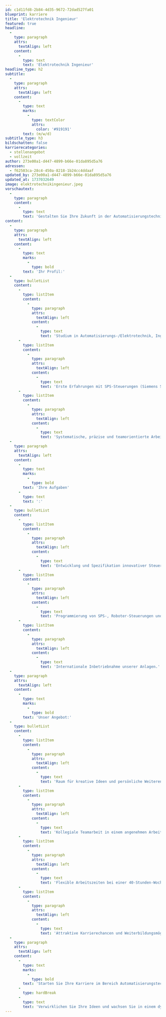 ```yaml
---
id: c1d11fd8-2b84-4d35-9672-72dad527fa01
blueprint: karriere
title: 'Elektrotechnik Ingenieur'
featured: true
headline:
  -
    type: paragraph
    attrs:
      textAlign: left
    content:
      -
        type: text
        text: 'Elektrotechnik Ingenieur'
headline_type: h2
subtitle:
  -
    type: paragraph
    attrs:
      textAlign: left
    content:
      -
        type: text
        marks:
          -
            type: textColor
            attrs:
              color: '#919191'
        text: (m/w/d)
subtitle_type: h3
bildschatten: false
karrierecategories:
  - stellenangebot
  - vollzeit
author: 273e00a1-d447-4899-b66e-01da895d5a76
adressen:
  - f62503ca-28c4-450a-8218-1b24cc4ddaaf
updated_by: 273e00a1-d447-4899-b66e-01da895d5a76
updated_at: 1737032649
image: elektrotechnikingenieur.jpeg
vorschautext:
  -
    type: paragraph
    content:
      -
        type: text
        text: 'Gestalten Sie Ihre Zukunft in der Automatisierungstechnik! Wir suchen engagierte Fachkräfte mit technischem Know-how. Freuen Sie sich auf flexible Arbeitszeiten, Weiterbildungen und spannende Projekte weltweit. Bewerben Sie sich jetzt und werden Sie Teil unseres Teams!'
content:
  -
    type: paragraph
    attrs:
      textAlign: left
    content:
      -
        type: text
        marks:
          -
            type: bold
        text: 'Ihr Profil:'
  -
    type: bulletList
    content:
      -
        type: listItem
        content:
          -
            type: paragraph
            attrs:
              textAlign: left
            content:
              -
                type: text
                text: 'Studium in Automatisierungs-/Elektrotechnik, Ingenieurinformatik oder eine vergleichbare Qualifikation (auch Techniker mit Schwerpunkt Automatisierungstechnik willkommen).'
      -
        type: listItem
        content:
          -
            type: paragraph
            attrs:
              textAlign: left
            content:
              -
                type: text
                text: 'Erste Erfahrungen mit SPS-Steuerungen (Siemens S7, TIA) und Visualisierungssystemen sind von Vorteil, aber keine Voraussetzung.'
      -
        type: listItem
        content:
          -
            type: paragraph
            attrs:
              textAlign: left
            content:
              -
                type: text
                text: 'Systematische, präzise und teamorientierte Arbeitsweise.'
  -
    type: paragraph
    attrs:
      textAlign: left
    content:
      -
        type: text
        marks:
          -
            type: bold
        text: 'Ihre Aufgaben'
      -
        type: text
        text: ':'
  -
    type: bulletList
    content:
      -
        type: listItem
        content:
          -
            type: paragraph
            attrs:
              textAlign: left
            content:
              -
                type: text
                text: 'Entwicklung und Spezifikation innovativer Steuerungskonzepte für Anlagen.'
      -
        type: listItem
        content:
          -
            type: paragraph
            attrs:
              textAlign: left
            content:
              -
                type: text
                text: 'Programmierung von SPS-, Roboter-Steuerungen und Visualisierungssystemen.'
      -
        type: listItem
        content:
          -
            type: paragraph
            attrs:
              textAlign: left
            content:
              -
                type: text
                text: 'Internationale Inbetriebnahme unserer Anlagen.'
  -
    type: paragraph
    attrs:
      textAlign: left
    content:
      -
        type: text
        marks:
          -
            type: bold
        text: 'Unser Angebot:'
  -
    type: bulletList
    content:
      -
        type: listItem
        content:
          -
            type: paragraph
            attrs:
              textAlign: left
            content:
              -
                type: text
                text: 'Raum für kreative Ideen und persönliche Weiterentwicklung.'
      -
        type: listItem
        content:
          -
            type: paragraph
            attrs:
              textAlign: left
            content:
              -
                type: text
                text: 'Kollegiale Teamarbeit in einem angenehmen Arbeitsklima.'
      -
        type: listItem
        content:
          -
            type: paragraph
            attrs:
              textAlign: left
            content:
              -
                type: text
                text: 'Flexible Arbeitszeiten bei einer 40-Stunden-Woche.'
      -
        type: listItem
        content:
          -
            type: paragraph
            attrs:
              textAlign: left
            content:
              -
                type: text
                text: 'Attraktive Karrierechancen und Weiterbildungsmöglichkeiten.'
  -
    type: paragraph
    attrs:
      textAlign: left
    content:
      -
        type: text
        marks:
          -
            type: bold
        text: 'Starten Sie Ihre Karriere im Bereich Automatisierungstechnik!'
      -
        type: hardBreak
      -
        type: text
        text: 'Verwirklichen Sie Ihre Ideen und wachsen Sie in einem dynamischen Team. Werden Sie Teil unseres Erfolgs und bewerben Sie sich noch heute!'
---
```

